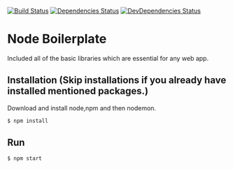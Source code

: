 [![Build Status](https://travis-ci.org/alirazaalvi/NodeBoilerplate.svg?branch=master)](https://travis-ci.org/alirazaalvi/NodeBoilerplate)
[![Dependencies Status](https://david-dm.org/alirazaalvi/NodeBoilerplate.svg)](https://david-dm.org/rjmreis/hapi-api)
[![DevDependencies Status](https://david-dm.org/alirazaalvi/NodeBoilerplate/dev-status.svg)](https://david-dm.org/rjmreis/hapi-api#info=devDependencies)

# Node Boilerplate
Included all of the basic libraries which are essential for any web app.
 
## Installation (Skip installations if you already have installed mentioned packages.)

Download and install node,npm and then nodemon.

```bash
$ npm install 
```


## Run

```bash
$ npm start
```
